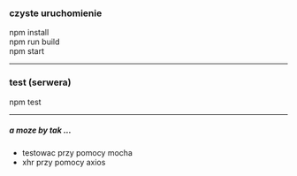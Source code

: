 <h3>czyste uruchomienie</h3>
npm install<br>
npm run build<br>
npm start
<hr>
<h3>test (serwera)</h3>
npm test
<hr>
<h5>a moze by tak ...</h5>
<ul>
<li>testowac przy pomocy mocha</li>
<li>xhr przy pomocy axios</li>
</ul>
